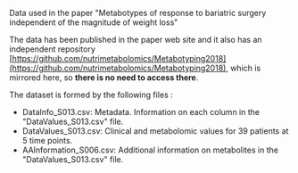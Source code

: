 Data used in the paper "Metabotypes of response to bariatric surgery independent of the magnitude of weight loss"

The data has been published in the paper web site and it also has an independent repository [https://github.com/nutrimetabolomics/Metabotyping2018](https://github.com/nutrimetabolomics/Metabotyping2018), which is mirrored here, so  **there is no need to access there**.

The dataset is formed by the following files :

- DataInfo_S013.csv: Metadata. Information on each column in the "DataValues_S013.csv" file.
- DataValues_S013.csv: Clinical and metabolomic values for 39 patients at 5 time points.
- AAInformation_S006.csv: Additional information on metabolites in the "DataValues_S013.csv" file.

